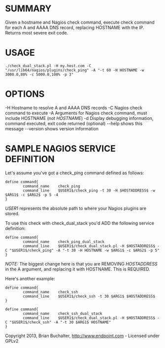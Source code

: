 SUMMARY
=======
Given a hostname and Nagios check command, execute check command
for each A and AAAA DNS record, replacing HOSTNAME with the IP.
Returns most severe exit code.


USAGE
=====
```
./check_dual_stack.pl -H my.host.com -C "/usr/lib64/nagios/plugins/check_ping" -A "-t 60 -H HOSTNAME -w 3000.0,80% -c 5000.0,100% -p 3" 
```

OPTIONS
=======
-H      Hostname to resolve A and AAAA DNS records
-C      Nagios check command to execute
-A      Arguments for Nagios check command, must include HOSTNAME (not $HOSTNAME$)
-d      Display debugging information, command executed, exit code returned (optional)
--help      shows this message
--version   shows version information


SAMPLE NAGIOS SERVICE DEFINITION
================================
Let's assume you've got a check_ping command defined as follows:
```
define command{
        command_name    check_ping
        command_line    $USER1$/check_ping -t 30 -H $HOSTADDRESS$ -w $ARG1$ -c $ARG2$ -p 5 -4
}
```

$USER1$ represents the absolute path to where your Nagios plugins are stored.

To use this check with check_dual_stack you'd ADD the following service definition:
```
define command{
        command_name    check_ping_dual_stack
        command_line    $USER1$/check_dual_stack.pl -H $HOSTADDRESS$ -C "$USER1$/check_ping" -A "-t 30 -H HOSTNAME -w $ARG1$ -c $ARG2$ -p 5" 
}
```

*NOTE:* The biggest change here is that you are REMOVING $HOSTADDRESS$ in the A argument, and replacing it with HOSTNAME. This is REQUIRED.


Here's another example:
```
define command{
        command_name    check_ssh
        command_line    $USER1$/check_ssh -t 30 $ARG1$ $HOSTADDRESS$
}   

define command{
        command_name    check_ssh_dual_stack
        command_line    $USER1$/check_dual_stack.pl -H $HOSTADDRESS$ -C "$USER1$/check_ssh" -A "-t 30 $ARG1$ HOSTNAME"
}   
```


Copyright 2013, Brian Buchalter, http://www.endpoint.com - Licensed under GPLv2
